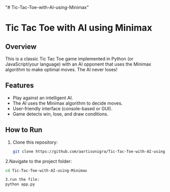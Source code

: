 "# Tic-Tac-Toe-with-AI-using-Minimax" 

# Tic Tac Toe with AI using Minimax

## Overview
This is a classic Tic Tac Toe game implemented in Python (or JavaScript/your language) with an AI opponent that uses the Minimax algorithm to make optimal moves. The AI never loses!

## Features
- Play against an intelligent AI.
- The AI uses the Minimax algorithm to decide moves.
- User-friendly interface (console-based or GUI).
- Game detects win, lose, and draw conditions.

## How to Run
1. Clone this repository:
   ```bash
   git clone https://github.com/aartisonigra/Tic-Tac-Toe-with-AI-using-Minimax.git

2.Navigate to the project folder:
```bash
cd Tic-Tac-Toe-with-AI-using-Minimax

3.run the file:
python app.py
